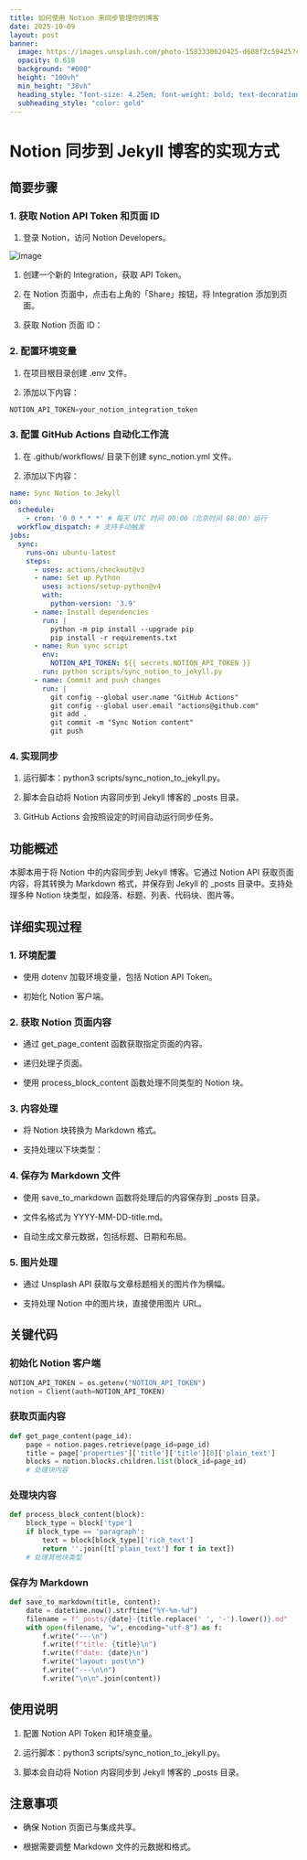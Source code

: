 ```yaml
---
title: 如何使用 Notion 来同步管理你的博客
date: 2025-10-09
layout: post
banner:
  image: https://images.unsplash.com/photo-1583330620425-d608f2c59425?crop=entropy&cs=tinysrgb&fit=max&fm=jpg&ixid=M3w2OTIwMzJ8MHwxfHJhbmRvbXx8fHx8fHx8fDE3NjAwMjcyODF8&ixlib=rb-4.1.0&q=80&w=1080
  opacity: 0.618
  background: "#000"
  height: "100vh"
  min_height: "38vh"
  heading_style: "font-size: 4.25em; font-weight: bold; text-decoration: underline"
  subheading_style: "color: gold"
---
```


# Notion 同步到 Jekyll 博客的实现方式

## 简要步骤

### 1. 获取 Notion API Token 和页面 ID

1. 登录 Notion，访问 Notion Developers。

![image](https://prod-files-secure.s3.us-west-2.amazonaws.com/a7a0cc5a-89b9-4cda-8686-1fba0ca52f40/d19c1afe-dea5-4312-9333-786b0ba83054/image.png?X-Amz-Algorithm=AWS4-HMAC-SHA256&X-Amz-Content-Sha256=UNSIGNED-PAYLOAD&X-Amz-Credential=ASIAZI2LB466WXXPR4PN%2F20251009%2Fus-west-2%2Fs3%2Faws4_request&X-Amz-Date=20251009T162800Z&X-Amz-Expires=3600&X-Amz-Security-Token=IQoJb3JpZ2luX2VjEEAaCXVzLXdlc3QtMiJHMEUCIQChi7A2zRlwN2zFz7shiEt19t%2B0B3GiWp%2BQQvCQtP1tsAIgDFx8XnqW5SY5kMOXKlpIpp%2FaVqGetW46Mh6%2BUw%2B7EnYqiAQI2f%2F%2F%2F%2F%2F%2F%2F%2F%2F%2FARAAGgw2Mzc0MjMxODM4MDUiDJOYhS338jRr4L9PNSrcA1X6%2FSw%2FgyqBJztmqDkTZzV3PQz0gynuwWTC8YYKK9nODBMPJCG97AEbMNQ4aDXqgU2WHKlBjeBTivc%2FFvSKwMjVRiilpJOIu3KsmAzs0rKAhqBmFzHuJ2nCXelcfvZs6VpFHBK14TZF84s%2FTthpNmaeKR%2B6QGY6QT%2BY4geVdl%2FFi08bvMVxI7h1E26GvKDDjweLCvXCJX9S1dfSWrTKdM5t4Vjl%2B7pOHSzuWOodkV2TNX%2BstAuUIkvemT4SfvPCYzD%2BwqwtlIx3Yep7WNHENhwhAu8c184XH%2FZd1aC1m%2BHpLHL61pawvprPgIFmx7IOZsfmlQxwpF9YiPDecRxuuK3wJ3c6sTDcfhyU3r%2FJEQnLSGorSDl74O1lieS%2FPUCpMqarq8wsZmp2s%2BopS%2FK34uQzBnnprqggWW2G1RaxwAqH73NizgWG2hT2dWEPmiIaiY4%2FrykCtHHAfLzJQbujfidnMQG5szCBkPtqEujIP19YigRVQ7mUsa8B9ldnXJjY570NO13YN55D%2BetT%2FiyrqMSYIF2p3sXhM0xnNb9hhfUfPDvTwFeQpyLs8%2FXix%2BImUDLubmo1EpxuQMx%2Fi4atFRJjbGk%2Bn8yMHFhHCFhcSOPUd6x7UQdjWYwTkfkiMMSun8cGOqUBnWOfgQbCBPToOnyB%2FebkuIiQrHy7BkKhWwIO11jwUNl3RiqMLd7WXdqbbbFdIvcCjShU6y4lwjEfEN7TEPJoZufdGLIyjukQOMzdjEhJQR9Arg1csejig5lnydZ8XF8t48yVHEg302ykD606iyK6QuQMCs%2FLZg147rXqyFUVD8SEEt%2F94oKmGdutqmAoh6zkoIcXdDCHkYae9K7rE3ERlIiSWBM7&X-Amz-Signature=275cb1496aadf25d36e444ddda8076d2c7011e927b1c5d005cc76cdb5bf0029e&X-Amz-SignedHeaders=host&x-amz-checksum-mode=ENABLED&x-id=GetObject)

1. 创建一个新的 Integration，获取 API Token。

1. 在 Notion 页面中，点击右上角的「Share」按钮，将 Integration 添加到页面。

1. 获取 Notion 页面 ID：


### 2. 配置环境变量

1. 在项目根目录创建 .env 文件。

1. 添加以下内容：

```javascript
NOTION_API_TOKEN=your_notion_integration_token
```

### 3. 配置 GitHub Actions 自动化工作流

1. 在 .github/workflows/ 目录下创建 sync_notion.yml 文件。

1. 添加以下内容：

```yaml
name: Sync Notion to Jekyll
on:
  schedule:
    - cron: '0 0 * * *' # 每天 UTC 时间 00:00（北京时间 08:00）运行
  workflow_dispatch: # 支持手动触发
jobs:
  sync:
    runs-on: ubuntu-latest
    steps:
      - uses: actions/checkout@v3
      - name: Set up Python
        uses: actions/setup-python@v4
        with:
          python-version: '3.9'
      - name: Install dependencies
        run: |
          python -m pip install --upgrade pip
          pip install -r requirements.txt
      - name: Run sync script
        env:
          NOTION_API_TOKEN: ${{ secrets.NOTION_API_TOKEN }}
        run: python scripts/sync_notion_to_jekyll.py
      - name: Commit and push changes
        run: |
          git config --global user.name "GitHub Actions"
          git config --global user.email "actions@github.com"
          git add .
          git commit -m "Sync Notion content"
          git push
```

### 4. 实现同步

1. 运行脚本：python3 scripts/sync_notion_to_jekyll.py。

1. 脚本会自动将 Notion 内容同步到 Jekyll 博客的 _posts 目录。

1. GitHub Actions 会按照设定的时间自动运行同步任务。

## 功能概述

本脚本用于将 Notion 中的内容同步到 Jekyll 博客。它通过 Notion API 获取页面内容，将其转换为 Markdown 格式，并保存到 Jekyll 的 _posts 目录中。支持处理多种 Notion 块类型，如段落、标题、列表、代码块、图片等。

## 详细实现过程

### 1. 环境配置

- 使用 dotenv 加载环境变量，包括 Notion API Token。

- 初始化 Notion 客户端。

### 2. 获取 Notion 页面内容

- 通过 get_page_content 函数获取指定页面的内容。

- 递归处理子页面。

- 使用 process_block_content 函数处理不同类型的 Notion 块。

### 3. 内容处理

- 将 Notion 块转换为 Markdown 格式。

- 支持处理以下块类型：


### 4. 保存为 Markdown 文件

- 使用 save_to_markdown 函数将处理后的内容保存到 _posts 目录。

- 文件名格式为 YYYY-MM-DD-title.md。

- 自动生成文章元数据，包括标题、日期和布局。

### 5. 图片处理

- 通过 Unsplash API 获取与文章标题相关的图片作为横幅。

- 支持处理 Notion 中的图片块，直接使用图片 URL。

## 关键代码

### 初始化 Notion 客户端

```python
NOTION_API_TOKEN = os.getenv("NOTION_API_TOKEN")
notion = Client(auth=NOTION_API_TOKEN)
```

### 获取页面内容

```python
def get_page_content(page_id):
    page = notion.pages.retrieve(page_id=page_id)
    title = page['properties']['title']['title'][0]['plain_text']
    blocks = notion.blocks.children.list(block_id=page_id)
    # 处理块内容
```

### 处理块内容

```python
def process_block_content(block):
    block_type = block['type']
    if block_type == 'paragraph':
        text = block[block_type]['rich_text']
        return ''.join([t['plain_text'] for t in text])
    # 处理其他块类型
```

### 保存为 Markdown

```python
def save_to_markdown(title, content):
    date = datetime.now().strftime("%Y-%m-%d")
    filename = f"_posts/{date}-{title.replace(' ', '-').lower()}.md"
    with open(filename, "w", encoding="utf-8") as f:
        f.write("---\n")
        f.write(f"title: {title}\n")
        f.write(f"date: {date}\n")
        f.write("layout: post\n")
        f.write("---\n\n")
        f.write("\n\n".join(content))
```

## 使用说明

1. 配置 Notion API Token 和环境变量。

1. 运行脚本：python3 scripts/sync_notion_to_jekyll.py。

1. 脚本会自动将 Notion 内容同步到 Jekyll 博客的 _posts 目录。

## 注意事项

- 确保 Notion 页面已与集成共享。

- 根据需要调整 Markdown 文件的元数据和格式。